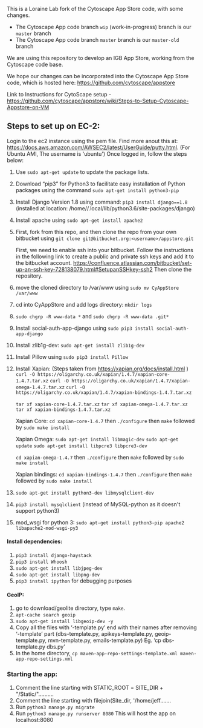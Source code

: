 This is a Loraine Lab fork of the Cytoscape App Store code, with some changes.

* The Cytoscape App code branch `wip` (work-in-progress) branch is our `master` branch
* The Cytoscape App code branch `master` branch is our `master-old` branch

We are using this repository to develop an IGB App Store, working from the Cytoscape code base. 

We hope our changes can be incorporated into the Cytoscape App Store code, which is hosted here: https://github.com/cytoscape/appstore

Link to Instructions for CytoScape setup - https://github.com/cytoscape/appstore/wiki/Steps-to-Setup-Cytoscape-Appstore-on-VM

## Steps to set up on EC-2:

Login to the ec2 instance using the pem file. Find more anout this at: https://docs.aws.amazon.com/AWSEC2/latest/UserGuide/putty.html.
(For Ubuntu AMI, The username is 'ubuntu')
Once logged in, follow the steps below:

1. Use `sudo apt-get update` to update the package lists.
2. Download “pip3” for Python3 to facilitate easy installation of Python packages using the command `sudo apt-get install python3-pip`
3. Install Django Version 1.8 using command: `pip3 install django==1.8` (installed at location: /home/<ubuntu>/.local/lib/python3.6/site-packages/django)
4. Install apache using `sudo apt-get install apache2`
5. First, fork from this repo, and then clone the repo from your own bitbucket using `git clone git@bitbucket.org:<username>/appstore.git`
	
	First, we need to enable ssh into your bitbucket. Follow the instructions in the following link to create a public and private ssh keys and add it to the bitbucket account.
	https://confluence.atlassian.com/bitbucket/set-up-an-ssh-key-728138079.html#SetupanSSHkey-ssh2
	Then clone the repository.
6. move the cloned directory to /var/www using `sudo mv CyAppStore /var/www`
7. cd into CyAppStore and add logs directory: `mkdir logs`
8. `sudo chgrp -R www-data *` and `sudo chgrp -R www-data .git*`
9. Install social-auth-app-django using `sudo pip3 install social-auth-app-django`
10. Install zlib1g-dev: `sudo apt-get install zlib1g-dev`
11. Install Pillow using `sudo pip3 install Pillow`
12. Install Xapian: (Steps taken from https://xapian.org/docs/install.html )
	`curl -O https://oligarchy.co.uk/xapian/1.4.7/xapian-core-1.4.7.tar.xz`
	`curl -O https://oligarchy.co.uk/xapian/1.4.7/xapian-omega-1.4.7.tar.xz`
	`curl -O https://oligarchy.co.uk/xapian/1.4.7/xapian-bindings-1.4.7.tar.xz`
	
	`tar xf xapian-core-1.4.7.tar.xz`
	`tar xf xapian-omega-1.4.7.tar.xz`
	`tar xf xapian-bindings-1.4.7.tar.xz`
	
	Xapian Core:
	`cd xapian-core-1.4.7` then `./configure` then `make` followed by `sudo make install`
	
	Xapian Omega:
	`sudo apt-get install libmagic-dev`
	`sudo apt-get update`
	`sudo apt-get install libpcre3 libpcre3-dev`
	
	`cd xapian-omega-1.4.7` then `./configure` then `make` followed by `sudo make install`
	
	Xapian bindings:
	`cd xapian-bindings-1.4.7` then `./configure` then `make` followed by `sudo make install`

13. `sudo apt-get install python3-dev libmysqlclient-dev`
14. `pip3 install mysqlclient` (instead of MySQL-python as it doesn't support python3)
14.  mod_wsgi for python 3:  `sudo apt-get install python3-pip apache2 libapache2-mod-wsgi-py3`

#### Install dependencies:
1. `pip3 install django-haystack`
2. `pip3 install Whoosh`
3. `sudo apt-get install libjpeg-dev`
4. `sudo apt-get install libpng-dev`
5. `pip3 install ipython` for debugging purposes


#### GeoIP:

1. go to download/geolite directory, type `make`.
2. `apt-cache search geoip`
3. `sudo apt-get install libgeoip-dev -y`
4. Copy all the files with ‘-template.py’ end with their names after removing ‘-template’ part (dbs-template.py, apikeys-template.py, geoip-template.py, mvn-template.py, emails-template.py) Eg. ‘cp dbs-template.py dbs.py’
5. In the home directory, `cp maven-app-repo-settings-template.xml maven-app-repo-settings.xml`

### Starting the app:

1. Comment the line starting with STATIC_ROOT = SITE_DIR + "/Static/"..........
2. Comment the line starting with filejoin(Site_dir, '/home/jeff.......
3. Run `python3 manage.py migrate`
4. Run `python3 manage.py runserver 8080` This will host the app on localhost:8080
